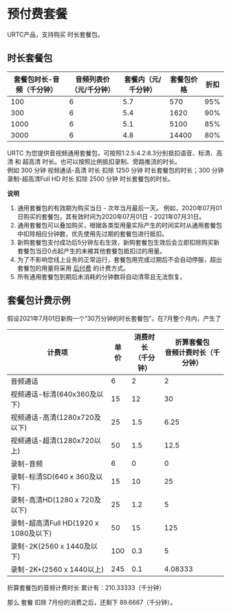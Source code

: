 # 预付费套餐

URTC产品，支持购买 时长套餐包。    

## 时长套餐包

|套餐包时长-音频（千分钟） | 音频列表价（元/千分钟） | 套餐内（元/千分钟） | 套餐包价格 | 折扣 |
| - | - | - | - | - |
|100|6|5.7|570|95%|
|300|6|5.4|1620|90%|
|1000|6|5.1|5100|85%|
|3000|6|4.8|14400|80%|

URTC 为您提供音视频通用套餐包，可按照1:2.5:4.2:8.3分别抵扣语音、标清、高清 和 超高清 时长。也可以按照比例抵扣录制、旁路推流的时长。         
例如 300 分钟 视频通话-高清 时长 扣除 1250 分钟 时长套餐包的时长；300 分钟 录制-超高清Full HD 时长 扣除 2500 分钟 时长套餐包的时长。    

**说明**  

1. 通用套餐包的有效期为购买当日 - 次年当月最后一天。
例如，2020年07月01日购买的套餐包，其有效时间为2020年07月01日 - 2021年07月31日。
2. 通用套餐包可以叠加购买，根据各类型用量实际产生的时间实时从通用套餐包中扣除相应分钟数，优先使用先过期的套餐包进行抵扣。
3. 新购套餐包支付成功后5分钟左右生效，新购套餐包生效后会立即扣除购买新套餐包当日0点起产生的未被其他套餐包抵扣过的用量。
4. 为了不影响您线上业务的正常运行，套餐包用完或过期后不会自动停服，超出套餐包的用量将采用 [后付费](urtc/price/index) 的计费方式。
5. 所有通用套餐包到期后未消耗的分钟数将自动清零且无法恢复。

## 套餐包计费示例

假设2021年7月01日新购一个“30万分钟的时长套餐包”，在7月整个月内，产生了

计费项	|单价|消费时长<br>（千分钟）| 折算套餐包<br>音频计费时长（千分钟）
|- | -| -| -|
音频通话	|6|2 |2
视频通话-标清(640x360及以下)	|15|12|30
视频通话-高清(1280x720及以下)	|25|1.5|6.25
视频通话-超清(1280x720以上)	|50|1.5|12.5
录制-音频	|6|0|0
录制-标清SD(640 x 360及以下) 	|15|10|25
录制-高清HD(1280 x 720及以下) 	|25|1.2|5
录制-超高清Full HD(1920 x 1080及以下) 	|50|15|125
录制-2K(2560 x 1440及以下) 	|100|0.3|5
录制-2K+(2560 x 1440以上) 	|245|0.1|4.08333

折算套餐包的音频计费时长 累计有：210.33333（千分钟）

那么 套餐 扣除 7月份的消费之后，还剩下 89.6667（千分钟）。
